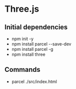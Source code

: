 # Three.js

## Initial dependencies
* npm init -y
* npm install parcel --save-dev 
* npm install parcel -g
* npm install three

## Commands
* parcel ./src/index.html